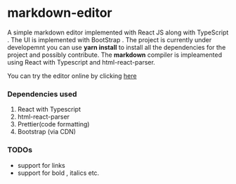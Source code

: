 # markdown-editor
A simple markdown editor implemented with React JS along with TypeScript . The UI is implemented with BootStrap .
The project is currently under developemnt you can use **yarn install** to install all the dependencies for the project and possibly contribute.
The **markdown** compiler is impleamented using React with Typescript and html-react-parser.

You can try the editor online by clicking [here](https://kind-swanson-1daeb2.netlify.app/)

### Dependencies used
1. React with Typescript
2. html-react-parser
3. Prettier(code formatting)
4. Bootstrap (via CDN)

### TODOs
- support for links
- support for bold , italics etc.
